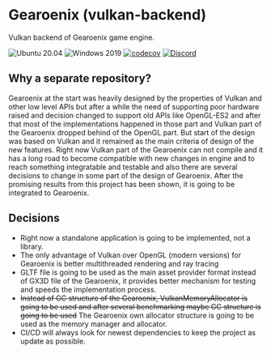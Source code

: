 # Gearoenix (vulkan-backend)

Vulkan backend of Gearoenix game engine.

![Ubuntu 20.04](https://github.com/Hossein-Noroozpour/gearoenix-vulkan-ray-tracing/workflows/Ubuntu-20.04/badge.svg)
![Windows 2019](https://github.com/Hossein-Noroozpour/gearoenix-vulkan-ray-tracing/workflows/Windows-2019/badge.svg)
[![codecov](https://codecov.io/gh/Hossein-Noroozpour/gearoenix-vulkan-ray-tracing/branch/master/graph/badge.svg?token=48NJY46U15)](https://codecov.io/gh/Hossein-Noroozpour/gearoenix-vulkan-ray-tracing)
[![Discord](https://img.shields.io/discord/700169912605474856.svg?label=&logo=discord&logoColor=ffffff&color=7389D8&labelColor=6A7EC2)](https://discord.gg/uGs66W6AM3)

## Why a separate repository?

Gearoenix at the start was heavily designed by the properties of
Vulkan and other low level APIs but after a while the need of supporting
poor hardware raised and decision changed to support old APIs like
OpenGL-ES2 and after that most of the implementations happened in
those part and Vulkan part of the Gearoenix dropped behind of the
OpenGL part.
But start of the design was based on Vulkan and it remained as the
main criteria of design of the new features.
Right now Vulkan part of the Gearoenix can not compile and it has
a long road to become compatible with new changes in engine and to
reach something integratable and testable and also there are several
decisions to change in some part of the design of Gearoenix.
After the promising results from this project has been shown, it is
going to be integrated to Gearoenix.


## Decisions

- Right now a standalone application is going to be implemented, not a library.
- The only advantage of Vulkan over OpenGL (modern versions) for Gearoenix is
  better multithreaded rendering and ray tracing
- GLTF file is going to be used as the main asset provider format instead of
  GX3D file of the Gearoenix, it provides better mechanism for testing and
  speeds the implementation process.
- <s>Instead of GC structure of the Gearoenix, VulkanMemoryAllocator is going
  to be used and after several benchmarking maybe GC structure is going to be
  used</s> The Gearoenix own allocator structure is going to be used as the memory manager and allocator.
- CI/CD will always look for newest dependencies to keep the project as update as possible.